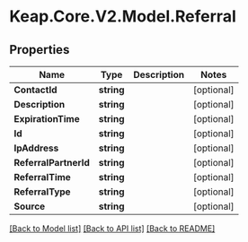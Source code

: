 # Keap.Core.V2.Model.Referral

## Properties

Name | Type | Description | Notes
------------ | ------------- | ------------- | -------------
**ContactId** | **string** |  | [optional] 
**Description** | **string** |  | [optional] 
**ExpirationTime** | **string** |  | [optional] 
**Id** | **string** |  | [optional] 
**IpAddress** | **string** |  | [optional] 
**ReferralPartnerId** | **string** |  | [optional] 
**ReferralTime** | **string** |  | [optional] 
**ReferralType** | **string** |  | [optional] 
**Source** | **string** |  | [optional] 

[[Back to Model list]](../README.md#documentation-for-models) [[Back to API list]](../README.md#documentation-for-api-endpoints) [[Back to README]](../README.md)

